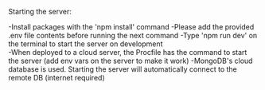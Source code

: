 Starting the server:

  -Install packages with the 'npm install' command
  -Please add the provided .env file contents before running the next command
  -Type 'npm run dev' on the terminal to start the server on development  
  -When deployed to a cloud server, the Procfile has the command to start the server (add env vars on the server to make it work)
  -MongoDB's cloud database is used. Starting the server will automatically connect to the remote DB (internet required)